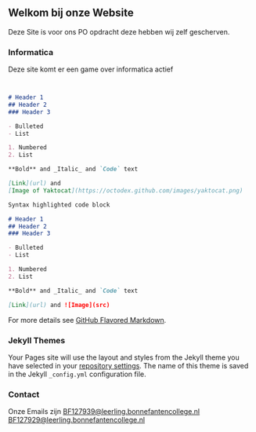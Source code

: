 ## Welkom bij onze Website

Deze Site is voor ons PO opdracht deze hebben wij zelf gescherven.

### Informatica

Deze site komt er een game over informatica actief

```markdown


# Header 1
## Header 2
### Header 3

- Bulleted
- List

1. Numbered
2. List

**Bold** and _Italic_ and `Code` text

[Link](url) and 
[Image of Yaktocat](https://octodex.github.com/images/yaktocat.png)
```
```markdown
Syntax highlighted code block

# Header 1
## Header 2
### Header 3

- Bulleted
- List

1. Numbered
2. List

**Bold** and _Italic_ and `Code` text

[Link](url) and ![Image](src)
```
For more details see [GitHub Flavored Markdown](https://guides.github.com/features/mastering-markdown/).

### Jekyll Themes

Your Pages site will use the layout and styles from the Jekyll theme you have selected in your [repository settings](https://github.com/BingTheKingNLL/BE-Informatica/settings). The name of this theme is saved in the Jekyll `_config.yml` configuration file.

### Contact

Onze Emails zijn 
BF127939@leerling.bonnefantencollege.nl
BF127929@leerling.bonnefantencollege.nl
